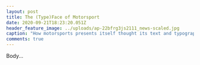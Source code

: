 ```yaml
---
layout: post
title: The (Type)Face of Motorsport
date: 2020-09-21T18:23:20.051Z
header_feature_image: ../uploads/ap-22bfrg3js2111_news-scaled.jpg
caption: "How motorsports presents itself thought its text and typography. "
comments: true
---
```

Body...